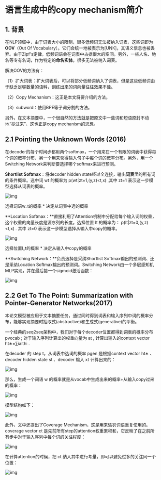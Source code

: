 # 语言生成中的copy mechanism简介

## 1. 背景

在NLP领域中，由于词表大小的限制，很多低频词无法被纳入词表，这些词即为**OOV**（Out Of Vocabulary）。它们会统一地被表示为[UNK]，其语义信息也被丢弃。由于Zipf's定律，低频词语会在词表中占据很大的空间。另外，一些人名、地名等专有名词，作为特定的**命名实体**，很多无法被纳入词表。

解决OOV的方法有：

（1）扩大词表：扩大词表后，可以将部分低频词纳入了词表，但是这些低频词由于缺乏足够数量的语料，训练出来的词向量往往效果不佳。

（2）Copy Mechanism：这正是本文将要介绍的方法。

（3）subword：使用BPE等子词分割的方法。

另外，在文本摘要中，一个很自然的方法就是把原文中一些词和短语原封不动地“抄过来”，这也正是copy mechanism的思想。

## 2.1 Pointing the Unknown Words (2016)

在decoder的每个时间步都用两个softmax，一个用来在一个有限的词表中获得每个词的概率分布、另一个用来获得输入句子中每个词的概率分布。另外，用一个Switching Network来判断要选择哪个softmax来进行预测。

**Shortlist Softmax**：将decoder hidden state经过全连接，输出**词表**里的所有词的条件概率。选中词 wt 的概率为 p(wt|zt=1,(y,z)<t,x) ,其中 zt=1 表示这一步模型选择从词表的概率。

![img](https://pic1.zhimg.com/80/v2-83b1fd00290836cf4cf6a0b0a23ca57f_1440w.png)

选择词语w_t的概率 * 决定从词表中选的概率

**Location Softmax：**直接利用了Attention机制中分配给每个输入词的权重，这个权重的向量长度是源序列的长度。选择位置 lt 的概率为： p(lt|zt=0,(y,z)<t,x) . 其中 zt=0 表示这一步模型选择从输入中copy的概率。

![img](https://pic3.zhimg.com/80/v2-2a20f478b019748775dfc57e12896276_1440w.webp)

选择位置l_t的概率 * 决定从输入中copy的概率

**Switching Network：**负责选择是采纳Shortlist Softmax输出的预测词、还是采纳Location Softmax输出的预测词。Switching Network由一个多层感知机MLP实现，并在最后接一个sigmoid激活函数：

![img](https://pic1.zhimg.com/80/v2-9f2d14f625915da4ae3a1bf8129c2ca8_1440w.webp)

## 2.2 Get To The Point: Summarization with Pointer-Generator Networks(2017)

本论文模型被应用于文本摘要任务，通过同时得到词表和输入序列中词的概率分布，能够实现摘要时抽取式(abstractive)和生成式(generative)的平衡。

一个经典的seq2seq架构中，我们对于每个decoder位置都得到词表的概率分布 pvocab ; 对于输入序列计算出的权重向量为 at , 计算出输入的context vector ht∗=∑iaithi .

在decoder 的 step t，从词表中选词的概率 pgen 是根据context vector ht∗ 、decoder hidden state st 、decoder 输入 xt 计算出来的：

![img](https://pic2.zhimg.com/80/v2-cc0a475962a684fbbceaaaddb5052279_1440w.webp)

那么，生成一个词语 w 的概率就是从vocab中生成出来的概率+从输入copy过来的概率：

![img](https://pic1.zhimg.com/80/v2-468639b926f146d1293b8945e19d99bc_1440w.webp)

模型结构如下：

![img](https://pic3.zhimg.com/80/v2-ab7b898d2e3fc31f62489f28e1b30be2_1440w.webp)

此外，文中还提出了Coverage Mechanism，这是用来惩罚词语重复使用的。coverage vector ct 是先前所有step的attention权重累积和，它反映了在之前所有步中对于输入序列中每个词的关注程度：

![img](https://pic2.zhimg.com/80/v2-9d2ee9966b684b13606610d9a80f7fd1_1440w.webp)

在计算attention的时候，把 ct 纳入其中进行考量，即可以避免过多的关注同一个位置：

![img](https://pic2.zhimg.com/80/v2-d893494e6ac50820c692b0da7dd94b69_1440w.webp)



